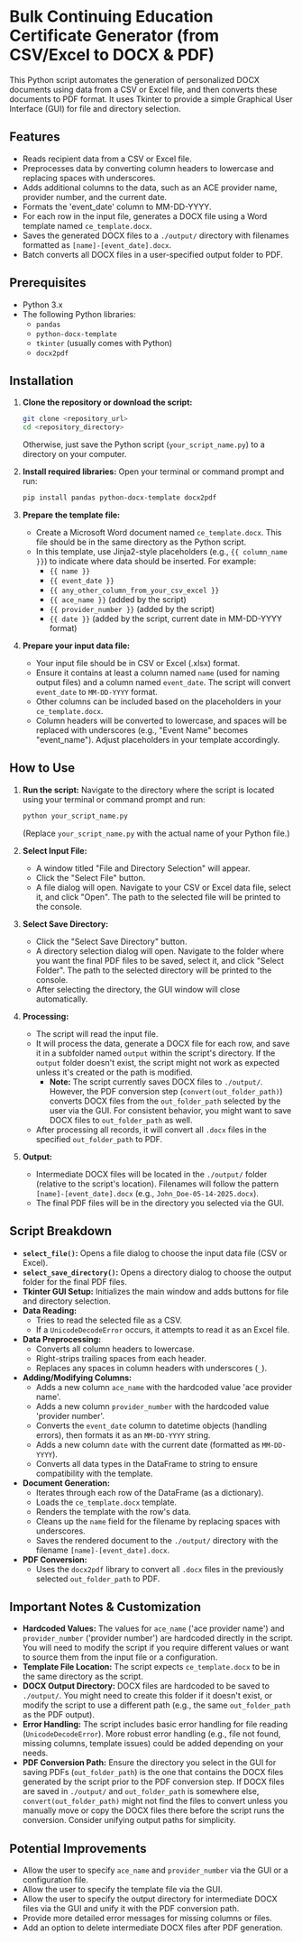 # Bulk Continuing Education Certificate Generator (from CSV/Excel to DOCX & PDF)

This Python script automates the generation of personalized DOCX documents using data from a CSV or Excel file, and then converts these documents to PDF format. It uses Tkinter to provide a simple Graphical User Interface (GUI) for file and directory selection.

## Features

* Reads recipient data from a CSV or Excel file.
* Preprocesses data by converting column headers to lowercase and replacing spaces with underscores.
* Adds additional columns to the data, such as an ACE provider name, provider number, and the current date.
* Formats the 'event_date' column to MM-DD-YYYY.
* For each row in the input file, generates a DOCX file using a Word template named `ce_template.docx`.
* Saves the generated DOCX files to a `./output/` directory with filenames formatted as `[name]-[event_date].docx`.
* Batch converts all DOCX files in a user-specified output folder to PDF.

## Prerequisites

* Python 3.x
* The following Python libraries:
    * `pandas`
    * `python-docx-template`
    * `tkinter` (usually comes with Python)
    * `docx2pdf`

## Installation

1.  **Clone the repository or download the script:**
    ```bash
    git clone <repository_url>
    cd <repository_directory>
    ```
    Otherwise, just save the Python script (`your_script_name.py`) to a directory on your computer.

2.  **Install required libraries:**
    Open your terminal or command prompt and run:
    ```bash
    pip install pandas python-docx-template docx2pdf
    ```

3.  **Prepare the template file:**
    * Create a Microsoft Word document named `ce_template.docx`. This file should be in the same directory as the Python script.
    * In this template, use Jinja2-style placeholders (e.g., `{{ column_name }}`) to indicate where data should be inserted. For example:
        * `{{ name }}`
        * `{{ event_date }}`
        * `{{ any_other_column_from_your_csv_excel }}`
        * `{{ ace_name }}` (added by the script)
        * `{{ provider_number }}` (added by the script)
        * `{{ date }}` (added by the script, current date in MM-DD-YYYY format)

4.  **Prepare your input data file:**
    * Your input file should be in CSV or Excel (.xlsx) format.
    * Ensure it contains at least a column named `name` (used for naming output files) and a column named `event_date`. The script will convert `event_date` to `MM-DD-YYYY` format.
    * Other columns can be included based on the placeholders in your `ce_template.docx`.
    * Column headers will be converted to lowercase, and spaces will be replaced with underscores (e.g., "Event Name" becomes "event_name"). Adjust placeholders in your template accordingly.

## How to Use

1.  **Run the script:**
    Navigate to the directory where the script is located using your terminal or command prompt and run:
    ```bash
    python your_script_name.py
    ```
    (Replace `your_script_name.py` with the actual name of your Python file.)

2.  **Select Input File:**
    * A window titled "File and Directory Selection" will appear.
    * Click the "Select File" button.
    * A file dialog will open. Navigate to your CSV or Excel data file, select it, and click "Open". The path to the selected file will be printed to the console.

3.  **Select Save Directory:**
    * Click the "Select Save Directory" button.
    * A directory selection dialog will open. Navigate to the folder where you want the final PDF files to be saved, select it, and click "Select Folder". The path to the selected directory will be printed to the console.
    * After selecting the directory, the GUI window will close automatically.

4.  **Processing:**
    * The script will read the input file.
    * It will process the data, generate a DOCX file for each row, and save it in a subfolder named `output` within the script's directory. If the `output` folder doesn't exist, the script might not work as expected unless it's created or the path is modified.
        * **Note:** The script currently saves DOCX files to `./output/`. However, the PDF conversion step (`convert(out_folder_path)`) converts DOCX files from the `out_folder_path` selected by the user via the GUI. For consistent behavior, you might want to save DOCX files to `out_folder_path` as well.
    * After processing all records, it will convert all `.docx` files in the specified `out_folder_path` to PDF.

5.  **Output:**
    * Intermediate DOCX files will be located in the `./output/` folder (relative to the script's location). Filenames will follow the pattern `[name]-[event_date].docx` (e.g., `John_Doe-05-14-2025.docx`).
    * The final PDF files will be in the directory you selected via the GUI.

## Script Breakdown

* **`select_file()`:** Opens a file dialog to choose the input data file (CSV or Excel).
* **`select_save_directory()`:** Opens a directory dialog to choose the output folder for the final PDF files.
* **Tkinter GUI Setup:** Initializes the main window and adds buttons for file and directory selection.
* **Data Reading:**
    * Tries to read the selected file as a CSV.
    * If a `UnicodeDecodeError` occurs, it attempts to read it as an Excel file.
* **Data Preprocessing:**
    * Converts all column headers to lowercase.
    * Right-strips trailing spaces from each header.
    * Replaces any spaces in column headers with underscores (`_`).
* **Adding/Modifying Columns:**
    * Adds a new column `ace_name` with the hardcoded value 'ace provider name'.
    * Adds a new column `provider_number` with the hardcoded value 'provider number'.
    * Converts the `event_date` column to datetime objects (handling errors), then formats it as an `MM-DD-YYYY` string.
    * Adds a new column `date` with the current date (formatted as `MM-DD-YYYY`).
    * Converts all data types in the DataFrame to string to ensure compatibility with the template.
* **Document Generation:**
    * Iterates through each row of the DataFrame (as a dictionary).
    * Loads the `ce_template.docx` template.
    * Renders the template with the row's data.
    * Cleans up the `name` field for the filename by replacing spaces with underscores.
    * Saves the rendered document to the `./output/` directory with the filename `[name]-[event_date].docx`.
* **PDF Conversion:**
    * Uses the `docx2pdf` library to convert all `.docx` files in the previously selected `out_folder_path` to PDF.

## Important Notes & Customization

* **Hardcoded Values:** The values for `ace_name` ('ace provider name') and `provider_number` ('provider number') are hardcoded directly in the script. You will need to modify the script if you require different values or want to source them from the input file or a configuration.
* **Template File Location:** The script expects `ce_template.docx` to be in the same directory as the script.
* **DOCX Output Directory:** DOCX files are hardcoded to be saved to `./output/`. You might need to create this folder if it doesn't exist, or modify the script to use a different path (e.g., the same `out_folder_path` as the PDF output).
* **Error Handling:** The script includes basic error handling for file reading (`UnicodeDecodeError`). More robust error handling (e.g., file not found, missing columns, template issues) could be added depending on your needs.
* **PDF Conversion Path:** Ensure the directory you select in the GUI for saving PDFs (`out_folder_path`) is the one that contains the DOCX files generated by the script prior to the PDF conversion step. If DOCX files are saved in `./output/` and `out_folder_path` is somewhere else, `convert(out_folder_path)` might not find the files to convert unless you manually move or copy the DOCX files there before the script runs the conversion. Consider unifying output paths for simplicity.

## Potential Improvements

* Allow the user to specify `ace_name` and `provider_number` via the GUI or a configuration file.
* Allow the user to specify the template file via the GUI.
* Allow the user to specify the output directory for intermediate DOCX files via the GUI and unify it with the PDF conversion path.
* Provide more detailed error messages for missing columns or files.
* Add an option to delete intermediate DOCX files after PDF generation.
